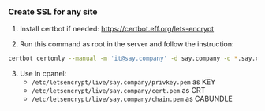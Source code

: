 ### Create SSL for any site

1. Install certbot if needed: https://certbot.eff.org/lets-encrypt

2. Run this command as root in the server and follow the instruction:

```bash
certbot certonly --manual -m 'it@say.company' -d say.company -d *.say.company --preferred-challenges dns --agree-tos
```
3. Use in cpanel:
    - `/etc/letsencrypt/live/say.company/privkey.pem` as KEY
    - `/etc/letsencrypt/live/say.company/cert.pem` as CRT
    - `/etc/letsencrypt/live/say.company/chain.pem` as CABUNDLE
